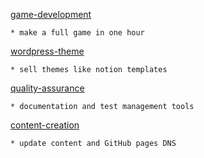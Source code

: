 [game-development](https://github.com/codingcass/game-development/wiki)
```
* make a full game in one hour
```

[wordpress-theme](https://github.com/codingcass/wordpress-theme/wiki)
```
* sell themes like notion templates
```

[quality-assurance](https://github.com/codingcass/quality-assurance/wiki)
```
* documentation and test management tools
```

[content-creation](https://github.com/codingcass/content-creation/wiki)
```
* update content and GitHub pages DNS
```
